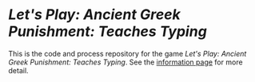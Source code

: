 # *Let's Play: Ancient Greek Punishment: Teaches Typing*

This is the code and process repository for the game *Let's Play: Ancient Greek Punishment: Teaches Typing*. See the [information page](info/) for more detail.
